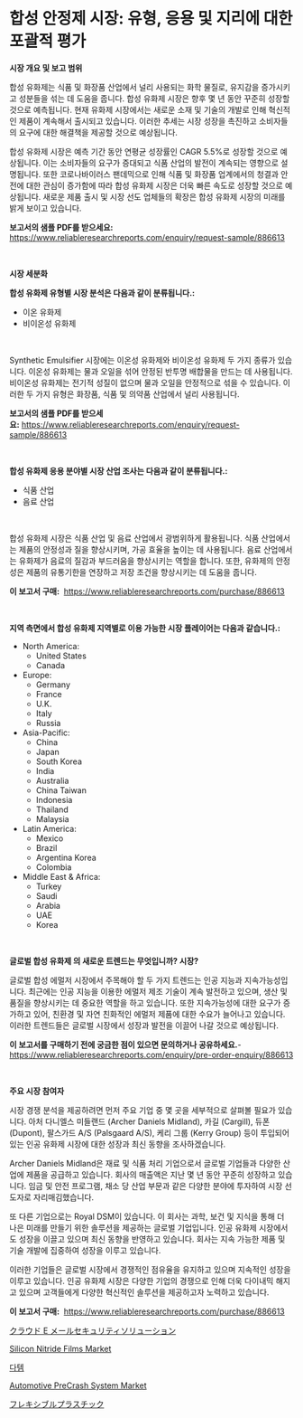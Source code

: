 <p><h1>합성 안정제 시장: 유형, 응용 및 지리에 대한 포괄적 평가</h1></p><p><strong>시장 개요 및 보고 범위</strong></p>
<p><p>합성 유화제는 식품 및 화장품 산업에서 널리 사용되는 화학 물질로, 유지감을 증가시키고 성분들을 섞는 데 도움을 줍니다. 합성 유화제 시장은 향후 몇 년 동안 꾸준히 성장할 것으로 예측됩니다. 현재 유화제 시장에서는 새로운 소재 및 기술의 개발로 인해 혁신적인 제품이 계속해서 출시되고 있습니다. 이러한 추세는 시장 성장을 촉진하고 소비자들의 요구에 대한 해결책을 제공할 것으로 예상됩니다.</p><p>합성 유화제 시장은 예측 기간 동안 연평균 성장률인 CAGR 5.5%로 성장할 것으로 예상됩니다. 이는 소비자들의 요구가 증대되고 식품 산업의 발전이 계속되는 영향으로 설명됩니다. 또한 코로나바이러스 팬데믹으로 인해 식품 및 화장품 업계에서의 청결과 안전에 대한 관심이 증가함에 따라 합성 유화제 시장은 더욱 빠른 속도로 성장할 것으로 예상됩니다. 새로운 제품 출시 및 시장 선도 업체들의 확장은 합성 유화제 시장의 미래를 밝게 보이고 있습니다.</p></p>
<p><strong>보고서의 샘플 PDF를 받으세요:</strong> <a href="https://www.reliableresearchreports.com/enquiry/request-sample/886613">https://www.reliableresearchreports.com/enquiry/request-sample/886613</a></p>
<p>&nbsp;</p>
<p><strong>시장 세분화</strong></p>
<p><strong>합성 유화제 유형별 시장 분석은 다음과 같이 분류됩니다.:</strong></p>
<p><ul><li>이온 유화제</li><li>비이온성 유화제</li></ul></p>
<p>&nbsp;</p>
<p><p>Synthetic Emulsifier 시장에는 이온성 유화제와 비이온성 유화제 두 가지 종류가 있습니다. 이온성 유화제는 물과 오일을 섞어 안정된 반투명 배합물을 만드는 데 사용됩니다. 비이온성 유화제는 전기적 성질이 없으며 물과 오일을 안정적으로 섞을 수 있습니다. 이러한 두 가지 유형은 화장품, 식품 및 의약품 산업에서 널리 사용됩니다.</p></p>
<p><strong>보고서의 샘플 PDF를 받으세요:</strong>&nbsp;<a href="https://www.reliableresearchreports.com/enquiry/request-sample/886613">https://www.reliableresearchreports.com/enquiry/request-sample/886613</a></p>
<p>&nbsp;</p>
<p><strong> 합성 유화제 응용 분야별 시장 산업 조사는 다음과 같이 분류됩니다.:</strong></p>
<p><ul><li>식품 산업</li><li>음료 산업</li></ul></p>
<p>&nbsp;</p>
<p><p>합성 유화제 시장은 식품 산업 및 음료 산업에서 광범위하게 활용됩니다. 식품 산업에서는 제품의 안정성과 질을 향상시키며, 가공 효율을 높이는 데 사용됩니다. 음료 산업에서는 유화제가 음료의 질감과 부드러움을 향상시키는 역할을 합니다. 또한, 유화제의 안정성은 제품의 유통기한을 연장하고 저장 조건을 향상시키는 데 도움을 줍니다.</p></p>
<p><strong>이 보고서 구매:</strong>&nbsp; <a href="https://www.reliableresearchreports.com/purchase/886613">https://www.reliableresearchreports.com/purchase/886613</a></p>
<p>&nbsp;</p>
<p><strong>지역 측면에서 합성 유화제 지역별로 이용 가능한 시장 플레이어는 다음과 같습니다.:</strong></p>
<p><ul>
    <li>
        North America:
        <ul>
            <li>United States</li>
            <li>Canada</li>
        </ul>
    </li>
    <li>
        Europe:
        <ul>
            <li>Germany</li>
            <li>France</li>
            <li>U.K.</li>
            <li>Italy</li>
            <li>Russia</li>
        </ul>
    </li>
    <li>
        Asia-Pacific:
        <ul>
            <li>China</li>
            <li>Japan</li>
            <li>South Korea</li>
            <li>India</li>
            <li>Australia</li>
            <li>China Taiwan</li>
            <li>Indonesia</li>
            <li>Thailand</li>
            <li>Malaysia</li>
        </ul>
    </li>
    <li>
        Latin America:
        <ul>
            <li>Mexico</li>
            <li>Brazil</li>
            <li>Argentina Korea</li>
            <li>Colombia</li>
        </ul>
    </li>
    <li>
        Middle East & Africa:
        <ul>
            <li>Turkey</li>
            <li>Saudi</li>
            <li>Arabia</li>
            <li>UAE</li>
            <li>Korea</li>
        </ul>
    </li>
    </ul></p>
<p>&nbsp;</p>
<p><strong>글로벌 합성 유화제 의 새로운 트렌드는 무엇입니까? 시장?</strong></p>
<p><p>글로벌 합성 에멀저 시장에서 주목해야 할 두 가지 트렌드는 인공 지능과 지속가능성입니다. 최근에는 인공 지능을 이용한 에멀저 제조 기술이 계속 발전하고 있으며, 생산 및 품질을 향상시키는 데 중요한 역할을 하고 있습니다. 또한 지속가능성에 대한 요구가 증가하고 있어, 친환경 및 자연 친화적인 에멀저 제품에 대한 수요가 늘어나고 있습니다. 이러한 트렌드들은 글로벌 시장에서 성장과 발전을 이끌어 나갈 것으로 예상됩니다.</p></p>
<p><strong>이 보고서를 구매하기 전에 궁금한 점이 있으면 문의하거나 공유하세요.</strong>- <a href="https://www.reliableresearchreports.com/enquiry/pre-order-enquiry/886613">https://www.reliableresearchreports.com/enquiry/pre-order-enquiry/886613</a></p>
<p>&nbsp;</p>
<p><strong>주요 시장 참여자</strong></p>
<p><p>시장 경쟁 분석을 제공하려면 먼저 주요 기업 중 몇 곳을 세부적으로 살펴볼 필요가 있습니다. 아처 다니엘스 미들랜드 (Archer Daniels Midland), 카길 (Cargill), 듀폰 (Dupont), 팔스가드 A/S (Palsgaard A/S), 케리 그룹 (Kerry Group) 등이 투입되어 있는 인공 유화제 시장에 대한 성장과 최신 동향을 조사하겠습니다.</p><p>Archer Daniels Midland은 재료 및 식품 처리 기업으로서 글로벌 기업들과 다양한 산업에 제품을 공급하고 있습니다. 회사의 매출액은 지난 몇 년 동안 꾸준히 성장하고 있습니다. 임금 및 안전 프로그램, 채소 당 산업 부문과 같은 다양한 분야에 투자하여 시장 선도자로 자리매김했습니다.</p><p>또 다른 기업으로는 Royal DSM이 있습니다. 이 회사는 과학, 보건 및 지식을 통해 더 나은 미래를 만들기 위한 솔루션을 제공하는 글로벌 기업입니다. 인공 유화제 시장에서도 성장을 이끌고 있으며 최신 동향을 반영하고 있습니다. 회사는 지속 가능한 제품 및 기술 개발에 집중하여 성장을 이루고 있습니다.</p><p>이러한 기업들은 글로벌 시장에서 경쟁적인 점유율을 유지하고 있으며 지속적인 성장을 이루고 있습니다. 인공 유화제 시장은 다양한 기업의 경쟁으로 인해 더욱 다이내믹 해지고 있으며 고객들에게 다양한 혁신적인 솔루션을 제공하고자 노력하고 있습니다.</p></p>
<p><strong>이 보고서 구매:</strong>&nbsp;&nbsp;<a href="https://www.reliableresearchreports.com/purchase/886613">https://www.reliableresearchreports.com/purchase/886613</a></p>
<p><p><a href="https://medium.com/@tiannastark1/%E3%82%AF%E3%83%A9%E3%82%A6%E3%83%89%E3%83%A1%E3%83%BC%E3%83%AB%E3%82%BB%E3%82%AD%E3%83%A5%E3%83%AA%E3%83%86%E3%82%A3%E3%82%BD%E3%83%AA%E3%83%A5%E3%83%BC%E3%82%B7%E3%83%A7%E3%83%B3%E5%B8%82%E5%A0%B4%E3%81%AE%E3%83%88%E3%83%AC%E3%83%B3%E3%83%89%E3%81%A8%E5%B8%82%E5%A0%B4%E5%88%86%E6%9E%90%E3%81%AF-2024%E5%B9%B4%E3%81%8B%E3%82%892031%E5%B9%B4%E3%81%BE%E3%81%A7%E3%81%AE%E6%9C%9F%E9%96%93%E3%81%AB%E4%BA%88%E6%B8%AC%E3%81%95%E3%82%8C%E3%81%A6%E3%81%84%E3%81%BE%E3%81%99-a378f729c690">クラウド E メールセキュリティソリューション</a></p><p><a href="https://sulfuric-clavicle-d39.notion.site/Silicon-Nitride-Films-Market-Size-Market-Share-and-Global-Market-Analysis-Report-2024-2031-18fb22b67bea49638a8cbf4c846c4704">Silicon Nitride Films Market</a></p><p><a href="https://github.com/BrettWeberrt8767765/Market-Research-Report-List-1/blob/main/218222816044.md">다템</a></p><p><a href="https://issuu.com/reportprime-2/docs/automotive-precrash-system-market-size-2030.pptx">Automotive PreCrash System Market</a></p><p><a href="https://medium.com/@eleanorardy655/%E3%83%95%E3%83%AC%E3%82%AD%E3%82%B7%E3%83%96%E3%83%AB%E3%83%97%E3%83%A9%E3%82%B9%E3%83%81%E3%83%83%E3%82%AF%E5%B8%82%E5%A0%B4-%E5%B8%82%E5%A0%B4%E3%81%AEcagr-%E5%B8%82%E5%A0%B4%E3%81%AE%E3%83%88%E3%83%AC%E3%83%B3%E3%83%89-%E6%88%90%E9%95%B7%E6%88%A6%E7%95%A5%E3%81%AB%E5%AF%BE%E3%81%99%E3%82%8B%E6%B4%9E%E5%AF%9F-ec00fe9b302a">フレキシブルプラスチック</a></p></p>
